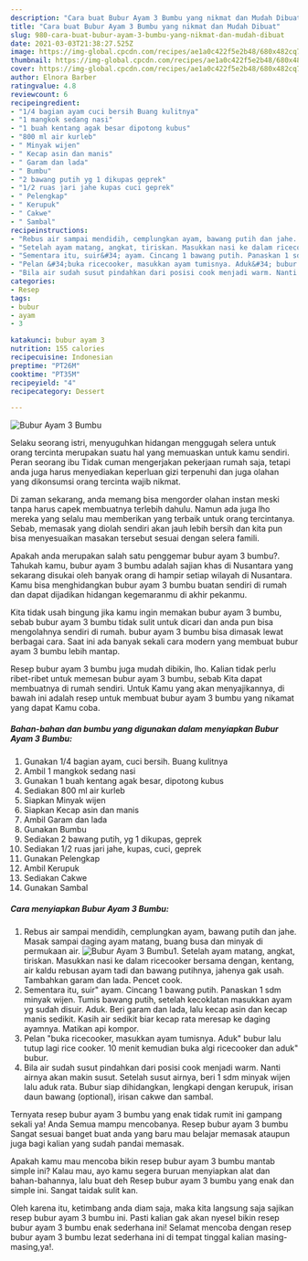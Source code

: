 ```yaml
---
description: "Cara buat Bubur Ayam 3 Bumbu yang nikmat dan Mudah Dibuat"
title: "Cara buat Bubur Ayam 3 Bumbu yang nikmat dan Mudah Dibuat"
slug: 980-cara-buat-bubur-ayam-3-bumbu-yang-nikmat-dan-mudah-dibuat
date: 2021-03-03T21:38:27.525Z
image: https://img-global.cpcdn.com/recipes/ae1a0c422f5e2b48/680x482cq70/bubur-ayam-3-bumbu-foto-resep-utama.jpg
thumbnail: https://img-global.cpcdn.com/recipes/ae1a0c422f5e2b48/680x482cq70/bubur-ayam-3-bumbu-foto-resep-utama.jpg
cover: https://img-global.cpcdn.com/recipes/ae1a0c422f5e2b48/680x482cq70/bubur-ayam-3-bumbu-foto-resep-utama.jpg
author: Elnora Barber
ratingvalue: 4.8
reviewcount: 6
recipeingredient:
- "1/4 bagian ayam cuci bersih Buang kulitnya"
- "1 mangkok sedang nasi"
- "1 buah kentang agak besar dipotong kubus"
- "800 ml air kurleb"
- " Minyak wijen"
- " Kecap asin dan manis"
- " Garam dan lada"
- " Bumbu"
- "2 bawang putih yg 1 dikupas geprek"
- "1/2 ruas jari jahe kupas cuci geprek"
- " Pelengkap"
- " Kerupuk"
- " Cakwe"
- " Sambal"
recipeinstructions:
- "Rebus air sampai mendidih, cemplungkan ayam, bawang putih dan jahe. Masak sampai daging ayam matang, buang busa dan minyak di permukaan air."
- "Setelah ayam matang, angkat, tiriskan. Masukkan nasi ke dalam ricecooker bersama dengan, kentang, air kaldu rebusan ayam tadi dan bawang putihnya, jahenya gak usah. Tambahkan garam dan lada. Pencet cook."
- "Sementara itu, suir&#34; ayam. Cincang 1 bawang putih. Panaskan 1 sdm minyak wijen. Tumis bawang putih, setelah kecoklatan masukkan ayam yg sudah disuir. Aduk. Beri garam dan lada, lalu kecap asin dan kecap manis sedikit. Kasih air sedikit biar kecap rata meresap ke daging ayamnya. Matikan api kompor."
- "Pelan &#34;buka ricecooker, masukkan ayam tumisnya. Aduk&#34; bubur lalu tutup lagi rice cooker. 10 menit kemudian buka algi ricecooker dan aduk&#34; bubur."
- "Bila air sudah susut pindahkan dari posisi cook menjadi warm. Nanti airnya akan makin susut. Setelah susut airnya, beri 1 sdm minyak wijen lalu aduk rata. Bubur siap dihidangkan, lengkapi dengan kerupuk, irisan daun bawang (optional), irisan cakwe dan sambal."
categories:
- Resep
tags:
- bubur
- ayam
- 3

katakunci: bubur ayam 3 
nutrition: 155 calories
recipecuisine: Indonesian
preptime: "PT26M"
cooktime: "PT35M"
recipeyield: "4"
recipecategory: Dessert

---
```



![Bubur Ayam 3 Bumbu](https://img-global.cpcdn.com/recipes/ae1a0c422f5e2b48/680x482cq70/bubur-ayam-3-bumbu-foto-resep-utama.jpg)

Selaku seorang istri, menyuguhkan hidangan menggugah selera untuk orang tercinta merupakan suatu hal yang memuaskan untuk kamu sendiri. Peran seorang ibu Tidak cuman mengerjakan pekerjaan rumah saja, tetapi anda juga harus menyediakan keperluan gizi terpenuhi dan juga olahan yang dikonsumsi orang tercinta wajib nikmat.

Di zaman  sekarang, anda memang bisa mengorder olahan instan meski tanpa harus capek membuatnya terlebih dahulu. Namun ada juga lho mereka yang selalu mau memberikan yang terbaik untuk orang tercintanya. Sebab, memasak yang diolah sendiri akan jauh lebih bersih dan kita pun bisa menyesuaikan masakan tersebut sesuai dengan selera famili. 



Apakah anda merupakan salah satu penggemar bubur ayam 3 bumbu?. Tahukah kamu, bubur ayam 3 bumbu adalah sajian khas di Nusantara yang sekarang disukai oleh banyak orang di hampir setiap wilayah di Nusantara. Kamu bisa menghidangkan bubur ayam 3 bumbu buatan sendiri di rumah dan dapat dijadikan hidangan kegemaranmu di akhir pekanmu.

Kita tidak usah bingung jika kamu ingin memakan bubur ayam 3 bumbu, sebab bubur ayam 3 bumbu tidak sulit untuk dicari dan anda pun bisa mengolahnya sendiri di rumah. bubur ayam 3 bumbu bisa dimasak lewat berbagai cara. Saat ini ada banyak sekali cara modern yang membuat bubur ayam 3 bumbu lebih mantap.

Resep bubur ayam 3 bumbu juga mudah dibikin, lho. Kalian tidak perlu ribet-ribet untuk memesan bubur ayam 3 bumbu, sebab Kita dapat membuatnya di rumah sendiri. Untuk Kamu yang akan menyajikannya, di bawah ini adalah resep untuk membuat bubur ayam 3 bumbu yang nikamat yang dapat Kamu coba.

<!--inarticleads1-->

##### Bahan-bahan dan bumbu yang digunakan dalam menyiapkan Bubur Ayam 3 Bumbu:

1. Gunakan 1/4 bagian ayam, cuci bersih. Buang kulitnya
1. Ambil 1 mangkok sedang nasi
1. Gunakan 1 buah kentang agak besar, dipotong kubus
1. Sediakan 800 ml air kurleb
1. Siapkan  Minyak wijen
1. Siapkan  Kecap asin dan manis
1. Ambil  Garam dan lada
1. Gunakan  Bumbu
1. Sediakan 2 bawang putih, yg 1 dikupas, geprek
1. Sediakan 1/2 ruas jari jahe, kupas, cuci, geprek
1. Gunakan  Pelengkap
1. Ambil  Kerupuk
1. Sediakan  Cakwe
1. Gunakan  Sambal




<!--inarticleads2-->

##### Cara menyiapkan Bubur Ayam 3 Bumbu:

1. Rebus air sampai mendidih, cemplungkan ayam, bawang putih dan jahe. Masak sampai daging ayam matang, buang busa dan minyak di permukaan air.
<img src="https://img-global.cpcdn.com/steps/1c978584657d2853/160x128cq70/bubur-ayam-3-bumbu-langkah-memasak-1-foto.jpg" alt="Bubur Ayam 3 Bumbu">1. Setelah ayam matang, angkat, tiriskan. Masukkan nasi ke dalam ricecooker bersama dengan, kentang, air kaldu rebusan ayam tadi dan bawang putihnya, jahenya gak usah. Tambahkan garam dan lada. Pencet cook.
1. Sementara itu, suir&#34; ayam. Cincang 1 bawang putih. Panaskan 1 sdm minyak wijen. Tumis bawang putih, setelah kecoklatan masukkan ayam yg sudah disuir. Aduk. Beri garam dan lada, lalu kecap asin dan kecap manis sedikit. Kasih air sedikit biar kecap rata meresap ke daging ayamnya. Matikan api kompor.
1. Pelan &#34;buka ricecooker, masukkan ayam tumisnya. Aduk&#34; bubur lalu tutup lagi rice cooker. 10 menit kemudian buka algi ricecooker dan aduk&#34; bubur.
1. Bila air sudah susut pindahkan dari posisi cook menjadi warm. Nanti airnya akan makin susut. Setelah susut airnya, beri 1 sdm minyak wijen lalu aduk rata. Bubur siap dihidangkan, lengkapi dengan kerupuk, irisan daun bawang (optional), irisan cakwe dan sambal.




Ternyata resep bubur ayam 3 bumbu yang enak tidak rumit ini gampang sekali ya! Anda Semua mampu mencobanya. Resep bubur ayam 3 bumbu Sangat sesuai banget buat anda yang baru mau belajar memasak ataupun juga bagi kalian yang sudah pandai memasak.

Apakah kamu mau mencoba bikin resep bubur ayam 3 bumbu mantab simple ini? Kalau mau, ayo kamu segera buruan menyiapkan alat dan bahan-bahannya, lalu buat deh Resep bubur ayam 3 bumbu yang enak dan simple ini. Sangat taidak sulit kan. 

Oleh karena itu, ketimbang anda diam saja, maka kita langsung saja sajikan resep bubur ayam 3 bumbu ini. Pasti kalian gak akan nyesel bikin resep bubur ayam 3 bumbu enak sederhana ini! Selamat mencoba dengan resep bubur ayam 3 bumbu lezat sederhana ini di tempat tinggal kalian masing-masing,ya!.

